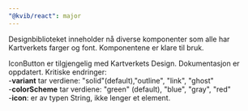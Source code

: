 ```yaml
---
"@kvib/react": major
---
```


Designbiblioteket inneholder nå diverse komponenter som alle har Kartverkets farger og font. Komponentene er klare til bruk.

IconButton er tilgjengelig med Kartverkets Design. Dokumentasjon er oppdatert. Kritiske endringer:  
-**variant** tar verdiene: "solid"(default),"outline", "link", "ghost"  
-**colorScheme** tar verdiene: "green" (default), "blue", "gray", "red"  
-**icon**: er av typen String, ikke lenger et element.
